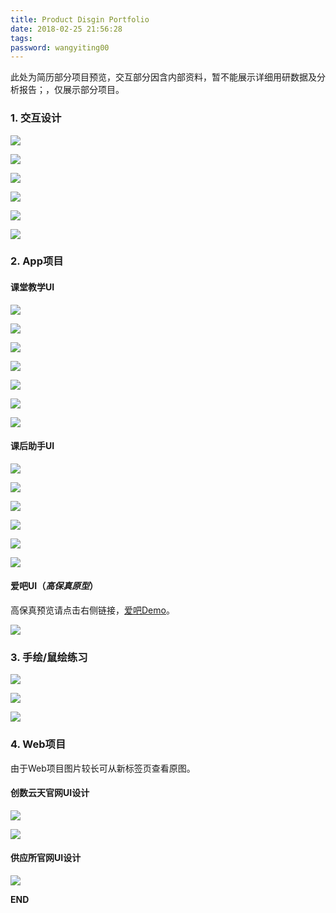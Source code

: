 ```yaml
---
title: Product Disgin Portfolio
date: 2018-02-25 21:56:28
tags:
password: wangyiting00
---
```

此处为简历部分项目预览，交互部分因含内部资料，暂不能展示详细用研数据及分析报告；，仅展示部分项目。
<!-- more -->


<h3 id='1'>1. 交互设计</h3>

![](http://opy0mwtlk.bkt.clouddn.com/%E5%B9%BB%E7%81%AF%E7%89%871.PNG?imageMogr2/format/webp?imageMogr2/format/webp)

![](http://opy0mwtlk.bkt.clouddn.com/%E5%B9%BB%E7%81%AF%E7%89%872.PNG?imageMogr2/format/webp?imageMogr2/format/webp)

![](http://opy0mwtlk.bkt.clouddn.com/%E5%B9%BB%E7%81%AF%E7%89%873.PNG?imageMogr2/format/webp?imageMogr2/format/webp)

![](http://opy0mwtlk.bkt.clouddn.com/%E5%B9%BB%E7%81%AF%E7%89%874.PNG?imageMogr2/format/webp?imageMogr2/format/webp)

![](http://opy0mwtlk.bkt.clouddn.com/%E5%B9%BB%E7%81%AF%E7%89%875.PNG?imageMogr2/format/webp?imageMogr2/format/webp)

![](http://opy0mwtlk.bkt.clouddn.com/%E5%B9%BB%E7%81%AF%E7%89%876.PNG?imageMogr2/format/webp?imageMogr2/format/webp)





<h3 id='2'>2. App项目</h3>

#### 课堂教学UI

![](http://opy0mwtlk.bkt.clouddn.com/ketang01.jpg?imageMogr2/format/webp?imageMogr2/format/webp)

![](http://opy0mwtlk.bkt.clouddn.com/ketang02.jpg?imageMogr2/format/webp?imageMogr2/format/webp)

![](http://opy0mwtlk.bkt.clouddn.com/ketang03.jpg?imageMogr2/format/webp?imageMogr2/format/webp)

![](http://opy0mwtlk.bkt.clouddn.com/ketang04.jpg?imageMogr2/format/webp?imageMogr2/format/webp)

![](http://opy0mwtlk.bkt.clouddn.com/ketang05.jpg?imageMogr2/format/webp?imageMogr2/format/webp)

![](http://opy0mwtlk.bkt.clouddn.com/ketang06.jpg?imageMogr2/format/webp?imageMogr2/format/webp)

![](http://opy0mwtlk.bkt.clouddn.com/ketang07.jpg?imageMogr2/format/webp?imageMogr2/format/webp)

#### 课后助手UI

![](http://opy0mwtlk.bkt.clouddn.com/kehou01.jpg?imageMogr2/format/webp?imageMogr2/format/webp)

![](http://opy0mwtlk.bkt.clouddn.com/kehou02.jpg?imageMogr2/format/webp?imageMogr2/format/webp)

![](http://opy0mwtlk.bkt.clouddn.com/kehou03.jpg?imageMogr2/format/webp?imageMogr2/format/webp)

![](http://opy0mwtlk.bkt.clouddn.com/kehou04.jpg?imageMogr2/format/webp?imageMogr2/format/webp)

![](http://opy0mwtlk.bkt.clouddn.com/kehou05.jpg?imageMogr2/format/webp?imageMogr2/format/webp)

![](http://opy0mwtlk.bkt.clouddn.com/kehou06.jpg?imageMogr2/format/webp?imageMogr2/format/webp)

#### 爱吧UI（*高保真原型*）

高保真预览请点击右侧链接，[爱吧Demo](http://erduo.coding.me/Love-Prototype/#p=首页)。

![](http://opy0mwtlk.bkt.clouddn.com/%E5%B9%BB%E7%81%AF%E7%89%877.PNG?imageMogr2/format/webp?imageMogr2/format/webp)

<h3 id='3'>3. 手绘/鼠绘练习</h3>

![](http://opy0mwtlk.bkt.clouddn.com/11.jpg?imageMogr2/format/webp?imageMogr2/format/webp)

![](http://opy0mwtlk.bkt.clouddn.com/12.jpg?imageMogr2/format/webp?imageMogr2/format/webp)

![](http://opy0mwtlk.bkt.clouddn.com/13.jpg?imageMogr2/format/webp?imageMogr2/format/webp)

<h3 id='4'>4. Web项目</h3>

由于Web项目图片较长可从新标签页查看原图。

#### 创数云天官网UI设计

![](http://opy0mwtlk.bkt.clouddn.com/web1-00%20Home.jpg?imageMogr2/format/webp?imageMogr2/format/webp)

![](http://opy0mwtlk.bkt.clouddn.com/web1-01%20%20Product.jpg?imageMogr2/format/webp?imageMogr2/format/webp)

#### 供应所官网UI设计

![](http://opy0mwtlk.bkt.clouddn.com/web2-00%20index.jpg?imageMogr2/format/webp?imageMogr2/format/webp)


**END**